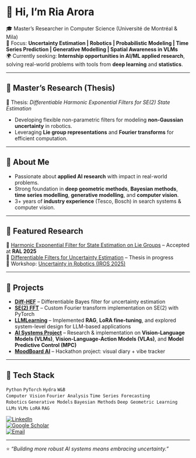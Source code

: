 # 👋 Hi, I’m Ria Arora  

🎓 Master’s Researcher in Computer Science (Université de Montréal & Mila)  
🔬 Focus: **Uncertainty Estimation | Robotics | Probabilistic Modeling | Time Series Prediction | Generative Modelling | Spatial Awareness in VLMs**  
🌍 Currently seeking: **Internship opportunities in AI/ML applied research**, solving real-world problems with tools from **deep learning** and **statistics**.  

---

## 🔹 Master’s Research (Thesis)
📖 Thesis: *Differentiable Harmonic Exponential Filters for SE(2) State Estimation*  
- Developing flexible non-parametric filters for modeling **non-Gaussian uncertainty** in robotics.  
- Leveraging **Lie group representations** and **Fourier transforms** for efficient computation.  

---

## 🔹 About Me
- Passionate about **applied AI research** with impact in real-world problems.  
- Strong foundation in **deep geometric methods**, **Bayesian methods**, **time series modelling**, **generative modelling**, and **computer vision**.  
- 3+ years of **industry experience** (Tesco, Bosch) in search systems & computer vision.  

---

## 🔹 Featured Research
📄 [Harmonic Exponential Filter for State Estimation on Lie Groups](#) – Accepted at **RAL 2025**  
📄 [Differentiable Filters for Uncertainty Estimation](#) – Thesis in progress  
📄 Workshop: [Uncertainty in Robotics (IROS 2025)](#)  

---

## 🔹 Projects
- **[Diff-HEF](#)** – Differentiable Bayes filter for uncertainty estimation  
- **[SE(2) FFT](#)** – Custom Fourier transform implementation on SE(2) with PyTorch  
- **[LLMLearning](#)** – Implemented **RAG**, **LoRA fine-tuning**, and explored system-level design for LLM-based applications  
- **[AI Systems Project](#)** – Research & implementation on **Vision-Language Models (VLMs)**, **Vision-Language-Action Models (VLAs)**, and **Model Predictive Control (MPC)**  
- **[MoodBoard AI](#)** – Hackathon project: visual diary + vibe tracker  

---

## 🔹 Tech Stack
`Python` `PyTorch` `Hydra` `W&B`  
`Computer Vision` `Fourier Analysis` `Time Series Forecasting`  
`Robotics` `Generative Models` `Bayesian Methods` `Deep Geometric Learning`  
`LLMs` `VLMs` `LoRA` `RAG`  


[![LinkedIn](https://img.shields.io/badge/LinkedIn-blue?style=flat&logo=linkedin)](https://linkedin.com/in/your-profile)  
[![Google Scholar](https://img.shields.io/badge/Scholar-4285F4?style=flat&logo=google-scholar&logoColor=white)](https://scholar.google.com/citations?user=XXXX)  
[![Email](https://img.shields.io/badge/Email-D14836?style=flat&logo=gmail&logoColor=white)](mailto:your-email@example.com)  

---

⭐️ *“Building more robust AI systems means embracing uncertainty.”*  

